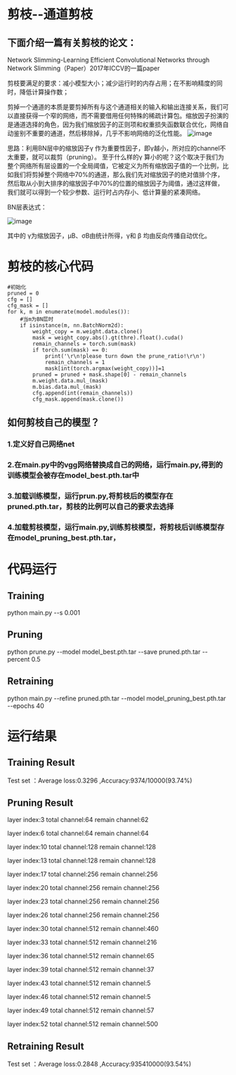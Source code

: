 # 剪枝--通道剪枝

## 下面介绍一篇有关剪枝的论文：
Network Slimming-Learning Efficient Convolutional Networks through Network Slimming（Paper）2017年ICCV的一篇paper

剪枝要满足的要求：减小模型大小；减少运行时的内存占用；在不影响精度的同时，降低计算操作数；

剪掉一个通道的本质是要剪掉所有与这个通道相关的输入和输出连接关系，我们可以直接获得一个窄的网络，而不需要借用任何特殊的稀疏计算包。缩放因子扮演的是通道选择的角色，因为我们缩放因子的正则项和权重损失函数联合优化，网络自动鉴别不重要的通道，然后移除掉，几乎不影响网络的泛化性能。
![image](https://user-images.githubusercontent.com/80331072/112111624-6998d380-8bef-11eb-8bbb-7b2cb85e1497.png)

思路：利用BN层中的缩放因子γ 作为重要性因子，即γ越小，所对应的channel不太重要，就可以裁剪（pruning）。
至于什么样的γ 算小的呢？这个取决于我们为整个网络所有层设置的一个全局阈值，它被定义为所有缩放因子值的一个比例，比如我们将剪掉整个网络中70%的通道，那么我们先对缩放因子的绝对值排个序，然后取从小到大排序的缩放因子中70%的位置的缩放因子为阈值，通过这样做，我们就可以得到一个较少参数、运行时占内存小、低计算量的紧凑网络。

BN层表达式：

![image](https://user-images.githubusercontent.com/80331072/112111348-09099680-8bef-11eb-8a96-dfabe6939d3a.png)

其中的 γ为缩放因子，µB、σB由统计所得，γ和 β 均由反向传播自动优化。
# 剪枝的核心代码
```
#初始化
pruned = 0  
cfg = []  
cfg_mask = []  
for k, m in enumerate(model.modules()): 
    #当m为BN层时
    if isinstance(m, nn.BatchNorm2d):  
        weight_copy = m.weight.data.clone()  
        mask = weight_copy.abs().gt(thre).float().cuda()  
        remain_channels = torch.sum(mask)  
        if torch.sum(mask) == 0:  
            print('\r\n!please turn down the prune_ratio!\r\n')  
            remain_channels = 1  
            mask[int(torch.argmax(weight_copy))]=1  
        pruned = pruned + mask.shape[0] - remain_channels  
        m.weight.data.mul_(mask)  
        m.bias.data.mul_(mask)  
        cfg.append(int(remain_channels))  
        cfg_mask.append(mask.clone())  
```

## 如何剪枝自己的模型？
### 1.定义好自己网络net  
### 2.在main.py中的vgg网络替换成自己的网络，运行main.py,得到的训练模型会被存在model_best.pth.tar中
### 3.加载训练模型，运行prun.py,将剪枝后的模型存在pruned.pth.tar，剪枝的比例可以自己的要求去选择
### 4.加载剪枝模型，运行main.py,训练剪枝模型，将剪枝后训练模型存在model_pruning_best.pth.tar，

# 代码运行
## Training
python main.py --s 0.001   
## Pruning
python prune.py --model model_best.pth.tar --save pruned.pth.tar --percent 0.5
## Retraining
python main.py --refine pruned.pth.tar --model model_pruning_best.pth.tar --epochs 40

# 运行结果
## Training Result
Test set ：Average loss:0.3296 ,Accuracy:9374/10000(93.74%)
## Pruning Result
layer index:3         total channel:64         remain channel:62

layer index:6         total channel:64         remain channel:64

layer index:10        total channel:128        remain channel:128

layer index:13        total channel:128        remain channel:128

layer index:17        total channel:256        remain channel:256

layer index:20        total channel:256        remain channel:256

layer index:23        total channel:256        remain channel:256

layer index:26        total channel:256        remain channel:256

layer index:30        total channel:512        remain channel:460

layer index:33        total channel:512        remain channel:216

layer index:36        total channel:512        remain channel:65

layer index:39        total channel:512        remain channel:37

layer index:43        total channel:512        remain channel:5

layer index:46        total channel:512        remain channel:5

layer index:49        total channel:512        remain channel:57

layer index:52        total channel:512        remain channel:500

## Retraining Result
Test set ：Average loss:0.2848 ,Accuracy:935410000(93.54%)

